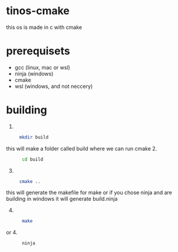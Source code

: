 # tinos-cmake
this os is made in c with cmake

# prerequisets
* gcc (linux, mac or wsl)
* ninja (windows)
* cmake
* wsl (windows, and not neccery)

# building

1. 
 ```bash
      mkdir build
   ```

this will make a folder called build where we can run cmake
2. 
```bash
      cd build
   ```

3. 
 ```bash
      cmake ..
   ```
this will generate the makefile for make or if you chose ninja and are building in windows it will generate build.ninja

4. 
```bash
      make
   ```
or
4. 
```bash
      ninja
   ```

